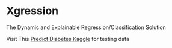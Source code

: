 # Xgression
The Dynamic and Explainable Regression/Classification Solution


Visit This [Predict Diabetes Kaggle](https://www.kaggle.com/datasets/whenamancodes/predict-diabities) for testing data
